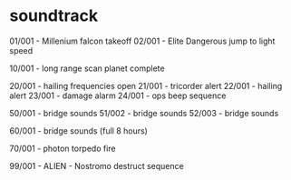 # soundtrack

01/001 - Millenium falcon takeoff
02/001 - Elite Dangerous jump to light speed

10/001 - long range scan planet complete

20/001 - hailing frequencies open
21/001 - tricorder alert
22/001 - hailing alert
23/001 - damage alarm
24/001 - ops beep sequence

50/001 - bridge sounds
51/002 - bridge sounds
52/003 - bridge sounds

60/001 - bridge sounds (full 8 hours)

70/001 - photon torpedo fire

99/001 - ALIEN - Nostromo destruct sequence
